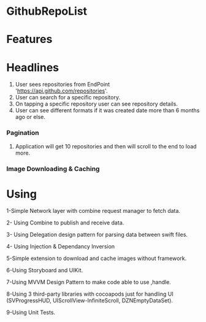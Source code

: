 # GithubRepoList

 Features
 ==============

 # Headlines
 1. User sees repositories from EndPoint 'https://api.github.com/repositories'.
 2. User can search for a specific repository.
 3. On tapping a specific repository user can see repository details.
 4. User can see different formats if it was created date more than 6 months ago or else.

 ### Pagination 
 1. Application will get 10 repositories and then will scroll to the end to load more.
 
 ### Image Downloading & Caching
 
 
 Using 
 ==============
 1-Simple Network layer with combine request manager to fetch data.
 
 2- Using Combine to publish and receive data.
 
 3- Using Delegation design pattern for parsing data between swift files.
 
 4- Using Injection & Dependancy Inversion
 
 5-Simple extension to download and cache images without framework.
 
 6-Using Storyboard and UIKit.
 
 7-Using MVVM Design Pattern to make code able to use ,handle.

 8-Using 3 third-party libraries with cocoapods just for handling UI (SVProgressHUD, UIScrollView-InfiniteScroll, DZNEmptyDataSet).

 9-Using Unit Tests.
